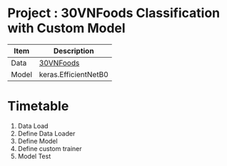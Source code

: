 # Project : 30VNFoods Classification with Custom Model

| Item | Description                                                        |
|------|--------------------------------------------------------------------|
| Data | [30VNFoods](https://www.kaggle.com/datasets/quandang/vietnamese-foods) |
| Model| keras.EfficientNetB0                                               |


# Timetable

1. Data Load
2. Define Data Loader
3. Define Model
4. Define custom trainer
5. Model Test 
